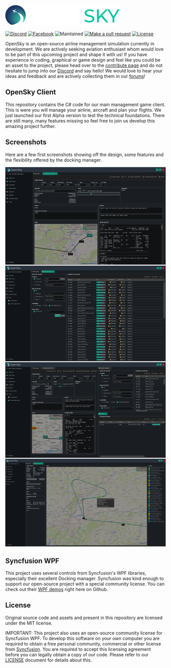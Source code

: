 <img src="https://raw.githubusercontent.com/opensky-to/branding/master/png/OpenSkyLogo_Banner64.png" placeholder="OpenSky" />

[![Discord](https://img.shields.io/discord/837475420923756544.svg?label=&logo=discord&logoColor=ffffff&color=7389D8&labelColor=6A7EC2)](https://discord.com/invite/eR3yePrj79)
[![Facebook](https://img.shields.io/badge/-OpenSky-e84393?label=&logo=facebook&logoColor=ffffff&color=6399AE&labelColor=00C2CB)](https://www.facebook.com/Opensky.to/)
![Maintained][maintained-badge]
[![Make a pull request][prs-badge]][prs]
[![License][license-badge]](LICENSE.md)

OpenSky is an open-source airline management simulation currently in development. We are actively seeking aviation enthusiast whom would love to be part of this upcoming project and shape it with us! If you have experience in coding, graphical or game design and feel like you could be an asset to the project, please head over to the [contribute page](https://www.opensky.to/contribute) and do not hesitate to jump into our [Discord](https://discord.com/invite/eR3yePrj79) and say hello! We would love to hear your ideas and feedback and are actively collecting them in our [forums](https://forum.opensky.to/)!

## OpenSky Client

This repository contains the C# code for our main management game client. This is were you will manage your airline, aircraft and plan your flights. 
We just launched our first Alpha version to test the technical foundations. There are still many, many features missing so feel free to join us develop
this amazing project further.

## Screenshots

Here are a few first screenshots showing off the design, some features and the flexibility offered by the docking manager.

<img src="https://raw.githubusercontent.com/opensky-to/client/main/Screenshots/flight_planning.png" placeholder="Flight Planning" />

<img src="https://raw.githubusercontent.com/opensky-to/client/main/Screenshots/aircraft_market.png" placeholder="Aircraft Market" />

<img src="https://raw.githubusercontent.com/opensky-to/client/main/Screenshots/docking_manager.png" placeholder="Docking Manager" />

<img src="https://raw.githubusercontent.com/opensky-to/client/main/Screenshots/flightlog.png" placeholder="Flight log" />

## Syncfusion WPF

This project uses several controls from Syncfusion's WPF libraries, especially their excellent Docking manager. Syncfusion was kind enough to support our open-source project with a special community license. You can check out their [WPF demos](https://github.com/syncfusion/wpf-demos) right here on Github.

## License

Original source code and assets and present in this repository are licensed under the MIT license.

IMPORTANT: This project also uses an open-source community license for Syncfusion WPF. To develop this software on your own computer you are required to obtain a free
personal community, commercial or other license from [Syncfusion](https://www.syncfusion.com). You are required to accept this licensing agreement before you can legally obtain a copy of our code. Please refer to our [LICENSE](https://raw.githubusercontent.com/opensky-to/client/main/LICENSE) document for details about this.

[maintained-badge]: https://img.shields.io/badge/maintained-yes-brightgreen
[license-badge]: https://img.shields.io/badge/license-MIT-blue.svg
[license]: https://github.com/maximegris/angular-electron/blob/master/LICENSE.md
[prs-badge]: https://img.shields.io/badge/PRs-welcome-red.svg
[prs]: http://makeapullrequest.com
